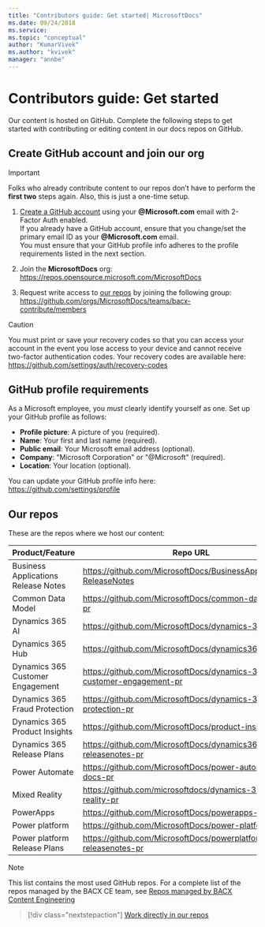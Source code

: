 ```yaml
---
title: "Contributors guide: Get started| MicrosoftDocs"
ms.date: 09/24/2018
ms.service: 
ms.topic: "conceptual"
author: "KumarVivek"
ms.author: "kvivek"
manager: "annbe"
---
```


# Contributors guide: Get started

Our content is hosted on GitHub. Complete the following steps to get started
with contributing or editing content in our docs repos on
GitHub.

## Create GitHub account and join our org

> [!IMPORTANT]  
> Folks who already contribute content to our repos don’t have to perform the **first
two** steps again. Also, this is just a one-time setup.

1.  [Create a GitHub account](https://github.com/join) using your
    **\@Microsoft.com** email with 2-Factor Auth enabled.  
    If you already have a GitHub account, ensure that you change/set the primary
    email ID as your **\@Microsoft.com** email.<br/>
    You must ensure that your GitHub profile info adheres to the profile requirements listed in the next section. 

2.  Join the **MicrosoftDocs** org:
    <https://repos.opensource.microsoft.com/MicrosoftDocs>

3.  Request write access to [our repos](#our-repos) by joining the following group:
    <https://github.com/orgs/MicrosoftDocs/teams/bacx-contribute/members>

> [!CAUTION]
> You must print or save your recovery codes so that you can
access your account in the event you lose access to your device and cannot
receive two-factor authentication codes. Your recovery codes are available here:
<https://github.com/settings/auth/recovery-codes>

## GitHub profile requirements

As a Microsoft employee, you *must* clearly identify yourself as one. Set up your GitHub profile as follows:
- **Profile picture**: A picture of you (required).
- **Name**: Your first and last name (required).
- **Public email**: Your Microsoft email address (optional).
- **Company**: "Microsoft Corporation" or "@Microsoft" (required).
- **Location**: Your location (optional).

You can update your GitHub profile info here: <https://github.com/settings/profile>

## Our repos

These are the repos where we host our content:

| **Product/Feature**              | **Repo URL**                                                           |
|----------------------------------|------------------------------------------------------------------------|
| Business Applications Release Notes | <https://github.com/MicrosoftDocs/BusinessApplication-ReleaseNotes>    |
|Common Data Model                 | https://github.com/MicrosoftDocs/common-data-model-pr                  |
| Dynamics 365 AI                  | https://github.com/MicrosoftDocs/dynamics-365-ai-pr                    |
| Dynamics 365 Hub                 | https://github.com/MicrosoftDocs/dynamics365hubpages                   |
| Dynamics 365 Customer Engagement | <https://github.com/MicrosoftDocs/dynamics-365-customer-engagement-pr> |
| Dynamics 365 Fraud Protection | <https://github.com/MicrosoftDocs/dynamics-365-fraud-protection-pr> |
| Dynamics 365 Product Insights | <https://github.com/MicrosoftDocs/product-insights-pr> |
| Dynamics 365 Release Plans | <https://github.com/MicrosoftDocs/dynamics365-releasenotes-pr> |
| Power Automate                   | <https://github.com/MicrosoftDocs/power-automate-docs-pr>              |
| Mixed Reality                    | https://github.com/microsoftdocs/dynamics-365-mixed-reality-pr         |
| PowerApps                        | <https://github.com/MicrosoftDocs/powerapps-docs-pr>                   |
| Power platform                   | <https://github.com/MicrosoftDocs/power-platform-pr>                   |
| Power platform Release Plans     | <https://github.com/MicrosoftDocs/powerplatform-releasenotes-pr>    |

> [!NOTE]
> This list contains the most used GitHub repos. For a complete list of the repos managed by the BACX CE team, see [Repos managed by BACX Content Engineering](crmce-repos.md)

> [!div class="nextstepaction"]
> [Work directly in our repos](work-repos.md)
